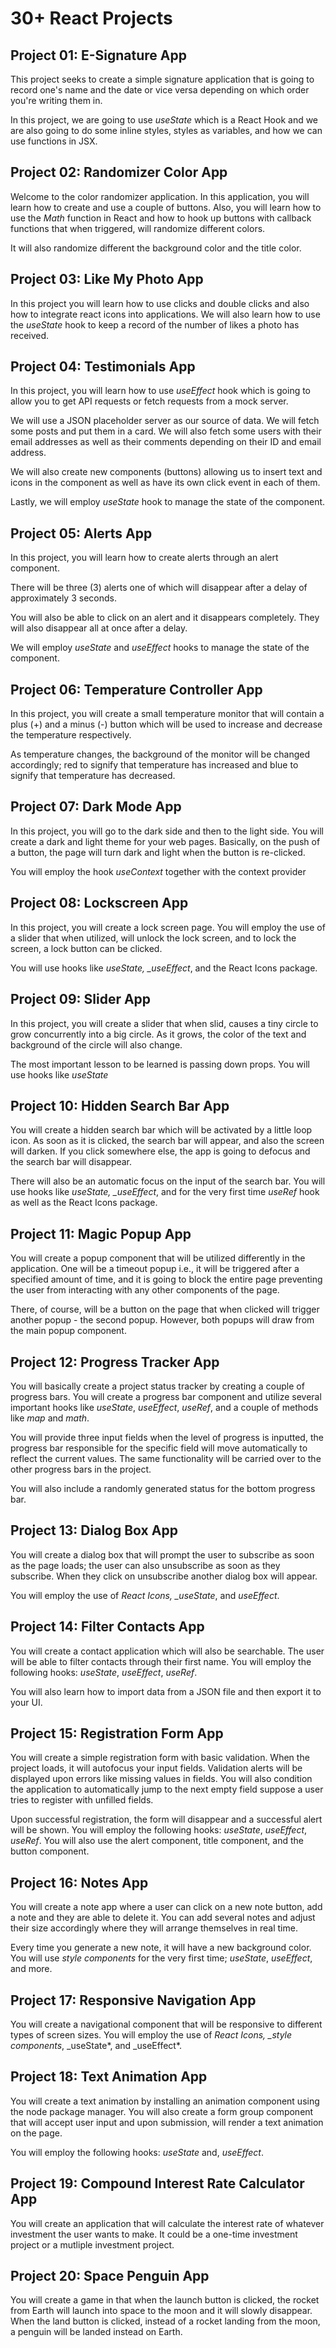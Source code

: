 # 30+ React Projects

## Project 01: E-Signature App

This project seeks to create a simple signature application that is going to record one's name and the date or vice versa depending on which order you're writing them in.

In this project, we are going to use _useState_ which is a React Hook and we are also going to do some inline styles, styles as variables, and how we can use functions in JSX.

## Project 02: Randomizer Color App

Welcome to the color randomizer application. In this application, you will learn how to create and use a couple of buttons. Also, you will learn how to use the _Math_ function in React and how to hook up buttons with callback functions that when triggered, will randomize different colors.

It will also randomize different the background color and the title color.

## Project 03: Like My Photo App

In this project you will learn how to use clicks and double clicks and also how to integrate react icons into applications. We will also learn how to use the _useState_ hook to keep a record of the number of likes a photo has received.

## Project 04: Testimonials App

In this project, you will learn how to use _useEffect_ hook which is going to allow you to get API requests or fetch requests from a mock server.

We will use a JSON placeholder server as our source of data. We will fetch some posts and put them in a card. We will also fetch some users with their email addresses as well as their comments depending on their ID and email address.

We will also create new components (buttons) allowing us to insert text and icons in the component as well as have its own click event in each of them.

Lastly, we will employ _useState_ hook to manage the state of the component.

## Project 05: Alerts App

In this project, you will learn how to create alerts through an alert component.

There will be three (3) alerts one of which will disappear after a delay of approximately 3 seconds.

You will also be able to click on an alert and it disappears completely. They will also disappear all at once after a delay.

We will employ _useState_ and _useEffect_ hooks to manage the state of the component.

## Project 06: Temperature Controller App

In this project, you will create a small temperature monitor that will contain a plus (+) and a minus (-) button which will be used to increase and decrease the temperature respectively.

As temperature changes, the background of the monitor will be changed accordingly; red to signify that temperature has increased and blue to signify that temperature has decreased.

## Project 07: Dark Mode App

In this project, you will go to the dark side and then to the light side. You will create a dark and light theme for your web pages. Basically, on the push of a button, the page will turn dark and light when the button is re-clicked.

You will employ the hook _useContext_ together with the context provider

## Project 08: Lockscreen App

In this project, you will create a lock screen page. You will employ the use of a slider that when utilized, will unlock the lock screen, and to lock the screen, a lock button can be clicked.

You will use hooks like _useState, \_useEffect_, and the React Icons package.

## Project 09: Slider App

In this project, you will create a slider that when slid, causes a tiny circle to grow concurrently into a big circle. As it grows, the color of the text and background of the circle will also change.

The most important lesson to be learned is passing down props. You will use hooks like _useState_

## Project 10: Hidden Search Bar App

You will create a hidden search bar which will be activated by a little loop icon. As soon as it is clicked, the search bar will appear, and also the screen will darken. If you click somewhere else, the app is going to defocus and the search bar will disappear.

There will also be an automatic focus on the input of the search bar. You will use hooks like _useState, \_useEffect_, and for the very first time _useRef_ hook as well as the React Icons package.

## Project 11: Magic Popup App

You will create a popup component that will be utilized differently in the application. One will be a timeout popup i.e., it will be triggered after a specified amount of time, and it is going to block the entire page preventing the user from interacting with any other components of the page.

There, of course, will be a button on the page that when clicked will trigger another popup - the second popup. However, both popups will draw from the main popup component.

## Project 12: Progress Tracker App

You will basically create a project status tracker by creating a couple of progress bars. You will create a progress bar component and utilize several important hooks like _useState_, _useEffect_, _useRef_, and a couple of methods like _map_ and _math_.

You will provide three input fields when the level of progress is inputted, the progress bar responsible for the specific field will move automatically to reflect the current values. The same functionality will be carried over to the other progress bars in the project.

You will also include a randomly generated status for the bottom progress bar.

## Project 13: Dialog Box App

You will create a dialog box that will prompt the user to subscribe as soon as the page loads; the user can also unsubscribe as soon as they subscribe. When they click on unsubscribe another dialog box will appear.

You will employ the use of _React Icons, \_useState_, and _useEffect_.

## Project 14: Filter Contacts App

You will create a contact application which will also be searchable. The user will be able to filter contacts through their first name. You will employ the following hooks: _useState_, _useEffect_, _useRef_.

You will also learn how to import data from a JSON file and then export it to your UI.

## Project 15: Registration Form App

You will create a simple registration form with basic validation. When the project loads, it will autofocus your input fields.
Validation alerts will be displayed upon errors like missing values in fields. You will also condition the application to automatically jump to the next empty field suppose a user tries to register with unfilled fields.

Upon successful registration, the form will disappear and a successful alert will be shown. You will employ the following hooks: _useState_, _useEffect_, _useRef_. You will also use the alert component, title component, and the button component.

## Project 16: Notes App

You will create a note app where a user can click on a new note button, add a note and they are able to delete it. You can add several notes and adjust their size accordingly where they will arrange themselves in real time.

Every time you generate a new note, it will have a new background color. You will use _style components_ for the very first time; _useState_, _useEffect_, and more.

## Project 17: Responsive Navigation App

You will create a navigational component that will be responsive to different types of screen sizes. You will employ the use of _React Icons, \_style components_, \_useState*, and \_useEffect*.

## Project 18: Text Animation App

You will create a text animation by installing an animation component using the node package manager. You will also create a form group component that will accept user input and upon submission, will render a text animation on the page.

You will employ the following hooks: _useState_ and, _useEffect_.

## Project 19: Compound Interest Rate Calculator App

You will create an application that will calculate the interest rate of whatever investment the user wants to make. It could be a one-time investment project or a mutliple investment project.

## Project 20: Space Penguin App

You will create a game in that when the launch button is clicked, the rocket from Earth will launch into space to the moon and it will slowly disappear. When the land button is clicked, instead of a rocket landing from the moon, a penguin will be landed instead on Earth.
